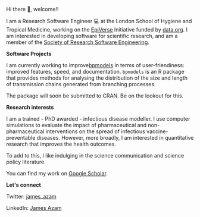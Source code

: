 Hi there :wave:, welcome!! 

I am a Research Software Engineer :computer: at the London School of Hygiene and Tropical Medicine, working on the [EpiVerse](https://github.com/epiverse-trace) Initiative funded by [data.org](https://data.org/initiatives/epiverse/). I am interested in developing software for scientific research, and am a member of the [Society of Research Software Engineering](https://society-rse.org/). 

**Software Projects**

I am currently working to improve[bpmodels](https://github.com/sbfnk/bpmodels) in terms of user-friendiness: improved features, speed, and documentation. `bpmodels` is an R package that provides methods for analysing the distribution of the size and length of transmission chains generated from branching processes.

The package will soon be submitted to CRAN. Be on the lookout for this.


**Research interests**

I am a trained - PhD awarded - infectious disease modeller. I use computer simulations to evaluate the impact of pharmaceutical and non-pharmaceutical interventions on the spread of infectious vaccine-preventable diseases. However, more broadly, I am interested in quantitative research that improves the health outcomes. 

To add to this, I like indulging in the science communication and science policy literature. 

You can find my work on [Google Scholar](https://scholar.google.co.za/citations?user=IxRpXp8AAAAJ&hl=en).

**Let's connect**

Twitter: [james_azam](https://twitter.com/james_azam)

LinkedIn: [James Azam](https://www.linkedin.com/in/james-azam-phd-6b5b00176/)


